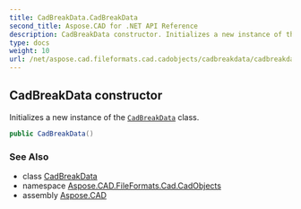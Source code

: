 ```yaml
---
title: CadBreakData.CadBreakData
second_title: Aspose.CAD for .NET API Reference
description: CadBreakData constructor. Initializes a new instance of the CadBreakData class
type: docs
weight: 10
url: /net/aspose.cad.fileformats.cad.cadobjects/cadbreakdata/cadbreakdata/
---
```

## CadBreakData constructor

Initializes a new instance of the [`CadBreakData`](../) class.

```csharp
public CadBreakData()
```

### See Also

* class [CadBreakData](../)
* namespace [Aspose.CAD.FileFormats.Cad.CadObjects](../../cadbreakdata/)
* assembly [Aspose.CAD](../../../)


